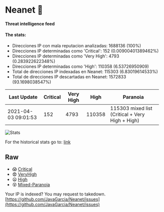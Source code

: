 # Neanet :hocho:
#### Threat intelligence feed
#### The stats:

- Direcciones IP con mala reputacion analizadas: 1688136 (100%)
- Direcciones IP determinadas como 'Critical':  152 (0.00900401389462%)
- Direcciones IP determinadas como 'Very High':  4793 (0.283922622348%)
- Direcciones IP determinadas como 'High':  110358 (6.53726950909)
- Total de direcciones IP indexadas en Neanet:  115303 (6.83019614533%)
- Total de direcciones IP descartadas en Neanet:  1572833 (93.1698038547%)

| Last Update | Critical | Very High | High | Paranoia |
| --- | --- | --- | --- | --- |
| 2021-04-03 09:01:53 | 152 | 4793 | 110358 | 115303 mixed list (Critical + Very High + High)|

![Stats](https://docs.google.com/spreadsheets/d/e/2PACX-1vSnaNMIXVabIpDJjufMlzH7poXnshF3mgd8Is1g9ytUEzVsP5my4Trn8f-xkoLLQ38xpL3HtmUexLo6/pubchart?oid=501124687&format=image)

For the historical stats go to: [link](/stats.csv)
## Raw
- :scream: [Critical](https://raw.githubusercontent.com/JavaGarcia/Neanet/master/blacklists/neanet_critical.txt)
- :fearful: [VeryHigh](https://raw.githubusercontent.com/JavaGarcia/Neanet/master/blacklists/neanet_veryHigh.txtt)
- :frowning: [High](https://raw.githubusercontent.com/JavaGarcia/Neanet/master/blacklists/neanet_high.txt)
- :dizzy_face: [Mixed-Paranoia](https://raw.githubusercontent.com/JavaGarcia/Neanet/master/blacklists/neanet_all.txt)


Your IP is indexed? You may request to takedown. [https://github.com/JavaGarcia/Neanet/issues](https://github.com/JavaGarcia/Neanet/issues)








































































































































































































































































































































































































































































































































































































































































































































































































































































































































































































































































































































































































































































































































































































































































































































































































































































































































































































































































































































































































































































































































































































































































































































































































































































































































































































































































































































































































































































































































































































































































































































































































































































































































































































































































































































































































































































































































































































































































































































































































































































































































































































































































































































































































































































































































































































































































































































































































































































































































































































































































































































































































































































































































































































































































































































